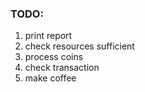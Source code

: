 ### TODO:

1. print report
2. check resources sufficient
3. process coins
4. check transaction
5. make coffee
